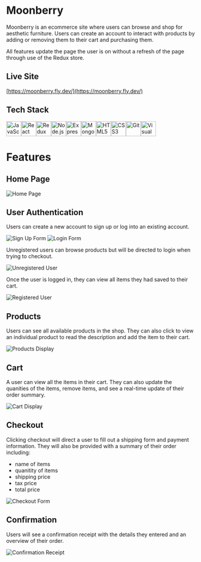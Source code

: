 # Moonberry

Moonberry is an ecommerce site where users can browse and shop for aesthetic furniture. Users can create an account to interact with products by adding or removing them to their cart and purchasing them.

All features update the page the user is on without a refresh of the page through use of the Redux store.

## Live Site

[https://moonberry.fly.dev/](https://moonberry.fly.dev/)

## Tech Stack

<img src="https://github.com/get-icon/geticon/raw/master/icons/javascript.svg" alt="JavaScript" width="40px" height="40px"><img src="https://github.com/get-icon/geticon/raw/master/icons/react.svg" alt="React" width="40px" height="40px"><img src="https://github.com/get-icon/geticon/raw/master/icons/redux.svg" alt="Redux" width="40px" height="40px"><img src="https://github.com/get-icon/geticon/raw/master/icons/nodejs-icon.svg" alt="Node.js" width="40px" height="40px"><img src="https://github.com/get-icon/geticon/raw/master/icons/express.svg" alt="Express" width="40px" height="40px"><img src="https://github.com/get-icon/geticon/raw/master/icons/mongodb-icon.svg" alt="MongoDB" width="40px" height="40px"><img src="https://github.com/get-icon/geticon/raw/master/icons/html-5.svg" alt="HTML5" width="40px" height="40px"><img src="https://github.com/get-icon/geticon/raw/master/icons/css-3.svg" alt="CSS3" width="40px" height="40px"><img src="https://github.com/get-icon/geticon/raw/master/icons/git-icon.svg" alt="Git" width="40px" height="40px"><img src="https://github.com/get-icon/geticon/raw/master/icons/visual-studio-code.svg" alt="Visual Studio Code" width="40px" height="40px">

# Features

## Home Page

![Home Page](./images/homepage.png)

## User Authentication

Users can create a new account to sign up or log into an existing account.

![Sign Up Form](./images/signup.png)
![Login Form](./images/login.png)

Unregistered users can browse products but will be directed to login when trying to checkout.

![Unregistered User](./images/unregistered_user.gif)

Once the user is logged in, they can view all items they had saved to their cart.

![Registered User](./images/registered_user.gif)

## Products

Users can see all available products in the shop. They can also click to view an individual product to read the description and add the item to their cart.

![Products Display](./images/products.gif)

## Cart

A user can view all the items in their cart. They can also update the quanities of the items, remove items, and see a real-time update of their order summary.

![Cart Display](./images/cart.gif)

## Checkout

Clicking checkout will direct a user to fill out a shipping form and payment information. They will also be provided with a summary of their order including:

- name of items
- quanitity of items
- shipping price
- tax price
- total price

![Checkout Form](./images/checkout.gif)

## Confirmation

Users will see a confirmation receipt with the details they entered and an overview of their order.

![Confirmation Receipt](./images/confirmation.gif)
